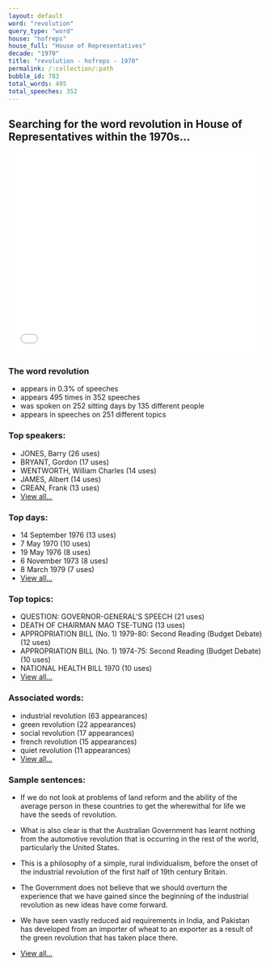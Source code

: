 ```yaml
---
layout: default
word: "revolution"
query_type: "word"
house: "hofreps"
house_full: "House of Representatives"
decade: "1970"
title: "revolution - hofreps - 1970"
permalink: /:collection/:path
bubble_id: 783
total_words: 495
total_speeches: 352
---
```



## Searching for the word **revolution** in House of Representatives within the 1970s...

<iframe width="100%" height="400" frameborder="0" scrolling="no" src="//plot.ly/~wragge/783.embed"></iframe>

### The word **revolution**

* appears in 0.3% of speeches
* appears 495 times in 352 speeches
* was spoken on 252 sitting days by 135 different people
* appears in speeches on 251 different topics

### Top speakers:

* JONES, Barry (26 uses)
* BRYANT, Gordon (17 uses)
* WENTWORTH, William Charles (14 uses)
* JAMES, Albert (14 uses)
* CREAN, Frank (13 uses)
* [View all...](speakers/)


### Top days:

* 14 September 1976 (13 uses)
* 7 May 1970 (10 uses)
* 19 May 1976 (8 uses)
* 6 November 1973 (8 uses)
* 8 March 1979 (7 uses)
* [View all...](days/)


### Top topics:

* QUESTION: GOVERNOR-GENERAL'S SPEECH (21 uses)
* DEATH OF CHAIRMAN MAO TSE-TUNG (13 uses)
* APPROPRIATION BILL (No. 1) 1979-80: Second Reading (Budget Debate) (12 uses)
* APPROPRIATION BILL (No. 1) 1974-75: Second Reading (Budget Debate) (10 uses)
* NATIONAL HEALTH BILL 1970 (10 uses)
* [View all...](topics/)


### Associated words:

* industrial revolution (63 appearances)
* green revolution (22 appearances)
* social revolution (17 appearances)
* french revolution (15 appearances)
* quiet revolution (11 appearances)
* [View all...](collocations/)


### Sample sentences:

* If we do not look at problems of land reform and the ability of the average person in these countries to get the wherewithal for life we have the seeds of <span class="highlight">revolution</span>.

* What is also clear is that the Australian Government has learnt nothing from the automotive <span class="highlight">revolution</span> that is occurring in the rest of the world, particularly the United States.

* This is a philosophy of a simple, rural individualism, before the onset of the industrial <span class="highlight">revolution</span> of the first half of 19th century Britain.

* The Government does not believe that we should overturn the experience that we have gained since the beginning of the industrial <span class="highlight">revolution</span> as new ideas have come forward.

* We have seen vastly reduced aid requirements in India, and Pakistan has developed from an importer of wheat to an exporter as a result of the green <span class="highlight">revolution</span> that has taken place there.

* [View all...](contexts/)
